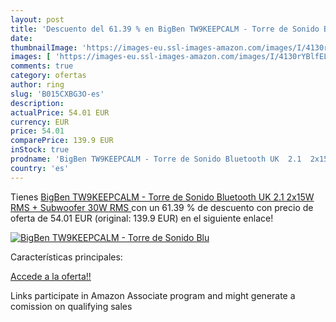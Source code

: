 ```yaml
---
layout: post
title: 'Descuento del 61.39 % en BigBen TW9KEEPCALM - Torre de Sonido Blu'
date: 
thumbnailImage: 'https://images-eu.ssl-images-amazon.com/images/I/4130rYBlfEL._SL200_.jpg'
images: [ 'https://images-eu.ssl-images-amazon.com/images/I/4130rYBlfEL._SL200_.jpg' ]
comments: true
category: ofertas
author: ring
slug: 'B015CXBG3O-es'
description:
actualPrice: 54.01 EUR
currency: EUR
price: 54.01
comparePrice: 139.9 EUR
inStock: true
prodname: 'BigBen TW9KEEPCALM - Torre de Sonido Bluetooth UK  2.1  2x15W RMS + Subwoofer 30W RMS '
country: 'es'
---
```


Tienes [BigBen TW9KEEPCALM - Torre de Sonido Bluetooth UK  2.1  2x15W RMS + Subwoofer 30W RMS ](https://www.amazon.es/dp/B015CXBG3O/?tag=tolees-21) con un 61.39 % de descuento con precio de oferta de 54.01 EUR (original: 139.9 EUR) en el siguiente enlace!

[![BigBen TW9KEEPCALM - Torre de Sonido Blu](https://images-eu.ssl-images-amazon.com/images/I/4130rYBlfEL._SL200_.jpg)](https://www.amazon.es/dp/B015CXBG3O/?tag=tolees-21)

Características principales:


[Accede a la oferta!!](https://www.amazon.es/dp/B015CXBG3O/?tag=tolees-21)

Links participate in Amazon Associate program and might generate a comission on qualifying sales


